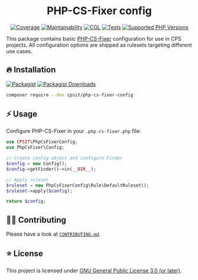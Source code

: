 <div align="center">

# PHP-CS-Fixer config

[![Coverage](https://img.shields.io/coverallsCoverage/github/CPS-IT/php-cs-fixer-config?logo=coveralls)](https://coveralls.io/github/CPS-IT/php-cs-fixer-config)
[![Maintainability](https://img.shields.io/codeclimate/maintainability/CPS-IT/php-cs-fixer-config?logo=codeclimate)](https://codeclimate.com/github/CPS-IT/php-cs-fixer-config/maintainability)
[![CGL](https://img.shields.io/github/actions/workflow/status/CPS-IT/php-cs-fixer-config/cgl.yaml?label=cgl&logo=github)](https://github.com/CPS-IT/php-cs-fixer-config/actions/workflows/cgl.yaml)
[![Tests](https://img.shields.io/github/actions/workflow/status/CPS-IT/php-cs-fixer-config/tests.yaml?label=tests&logo=github)](https://github.com/CPS-IT/php-cs-fixer-config/actions/workflows/tests.yaml)
[![Supported PHP Versions](https://img.shields.io/packagist/dependency-v/cpsit/php-cs-fixer-config/php?logo=php)](https://packagist.org/packages/cpsit/php-cs-fixer-config)

</div>

This package contains basic [PHP-CS-Fixer](https://github.com/PHP-CS-Fixer/PHP-CS-Fixer)
configuration for use in CPS projects. All configuration options are shipped as rulesets
targeting different use cases.

## 🔥 Installation

[![Packagist](https://img.shields.io/packagist/v/cpsit/php-cs-fixer-config?label=version&logo=packagist)](https://packagist.org/packages/cpsit/php-cs-fixer-config)
[![Packagist Downloads](https://img.shields.io/packagist/dt/cpsit/php-cs-fixer-config?color=brightgreen)](https://packagist.org/packages/cpsit/php-cs-fixer-config)

```bash
composer require --dev cpsit/php-cs-fixer-config
```

## ⚡ Usage

Configure PHP-CS-Fixer in your `.php-cs-fixer.php` file:

```php
use CPSIT\PhpCsFixerConfig;
use PhpCsFixer\Config;

// Create config object and configure Finder
$config = new Config();
$config->getFinder()->in(__DIR__);

// Apply ruleset
$ruleset = new PhpCsFixerConfig\Rule\DefaultRuleset();
$ruleset->apply($config);

return $config;
```

## 🧑‍💻 Contributing

Please have a look at [`CONTRIBUTING.md`](CONTRIBUTING.md).

## ⭐ License

This project is licensed under [GNU General Public License 3.0 (or later)](LICENSE).

